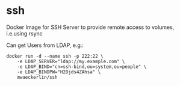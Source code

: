 # ssh

Docker Image for SSH  Server to provide remote access to volumes, i.e.using rsync

Can get Users from LDAP, e.g.:

    docker run -d --name ssh -p 222:22 \
        -e LDAP_SERVER="ldap://my.example.com" \
        -e LDAP_BIND="cn=ssh-bind,ou=system,ou=people" \
        -e LDAP_BINDPW="H2Djds4ZAhsa" \
        mwaeckerlin/ssh
